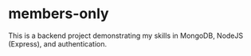 # members-only
This is a backend project demonstrating my skills in MongoDB, NodeJS (Express), and authentication.
